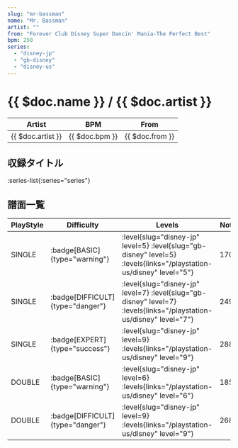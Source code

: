 ```yaml
---
slug: "mr-bassman"
name: "Mr. Bassman"
artist: ""
from: "Forever Club Disney Super Dancin' Mania-The Perfect Best"
bpm: 250
series:
  - "disney-jp"
  - "gb-disney"
  - "disney-us"
---
```


# {{ $doc.name }} / {{ $doc.artist }}

|Artist|BPM|From|
|------|---|----|
|{{ $doc.artist }}|{{ $doc.bpm }}|{{ $doc.from }}|

## 収録タイトル

:series-list{:series="series"}

## 譜面一覧

|PlayStyle|Difficulty|Levels|Notes|Movie|
|---------|----------|------|-----|-----|
|SINGLE| :badge[BASIC]{type="warning"}|<div class="field is-grouped is-grouped-multiline"> :level{slug="disney-jp" level=5} :level{slug="gb-disney" level=5} :levels{links="/playstation-us/disney" level="5"}</div>|170/0||
|SINGLE| :badge[DIFFICULT]{type="danger"}|<div class="field is-grouped is-grouped-multiline"> :level{slug="disney-jp" level=7} :level{slug="gb-disney" level=7} :levels{links="/playstation-us/disney" level="7"}</div>|249/0||
|SINGLE| :badge[EXPERT]{type="success"}|<div class="field is-grouped is-grouped-multiline"> :level{slug="disney-jp" level=9} :levels{links="/playstation-us/disney" level="9"}</div>|288/0||
|DOUBLE| :badge[BASIC]{type="warning"}|<div class="field is-grouped is-grouped-multiline"> :level{slug="disney-jp" level=6} :levels{links="/playstation-us/disney" level="6"}</div>|185/0||
|DOUBLE| :badge[DIFFICULT]{type="danger"}|<div class="field is-grouped is-grouped-multiline"> :level{slug="disney-jp" level=9} :levels{links="/playstation-us/disney" level="9"}</div>|268/0||
